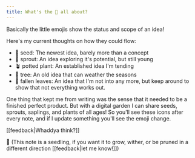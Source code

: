 ```yaml
---
title: What's the 🌱 all about?
---
```


Basically the little emojis show the status and scope of an idea!

Here's my current thoughts on how they could flow:
- 🌰 seed: The newest idea, barely more than a concept
- 🌱 sprout: An idea exploring it's potential, but still young
- 🪴 potted plant: An established idea I'm tending
- 🌳 tree: An old idea that can weather the seasons
- 🍂 fallen leaves: An idea that I'm not into any more, but keep around to show that not everything works out.

One thing that kept me from writing was the sense that it needed to be a finished perfect product. But with a digital garden I can share seeds, sprouts, saplings, and plants of all ages! So you'll see these icons after every note, and if I update something you'll see the emoji change.

[[feedback|Whaddya think?]]

🌱 (This note is a seedling, if you want it to grow, wither, or be pruned in a different direction [[feedback|let me know!]])